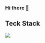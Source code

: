 ### Hi there 👋

<h2>Teck Stack</h2>
<img src="https://img.shields.io/badge/html5-#E34F26?style=flat&logo=html5&logoColor=white"/></a>&nbsp


<!--
**sarah0801/sarah0801** is a ✨ _special_ ✨ repository because its `README.md` (this file) appears on your GitHub profile.

Here are some ideas to get you started:

- 🔭 I’m currently working on ...
- 🌱 I’m currently learning ...
- 👯 I’m looking to collaborate on ...
- 🤔 I’m looking for help with ...
- 💬 Ask me about ...
- 📫 How to reach me: ...
- 😄 Pronouns: ...
- ⚡ Fun fact: ...
-->
